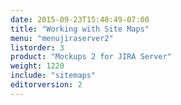 ```yaml
---
date: 2015-09-23T15:48:49-07:00
title: "Working with Site Maps"
menu: "menujiraserver2"
listorder: 3
product: "Mockups 2 for JIRA Server"
weight: 1220
include: "sitemaps"
editorversion: 2
---
```

